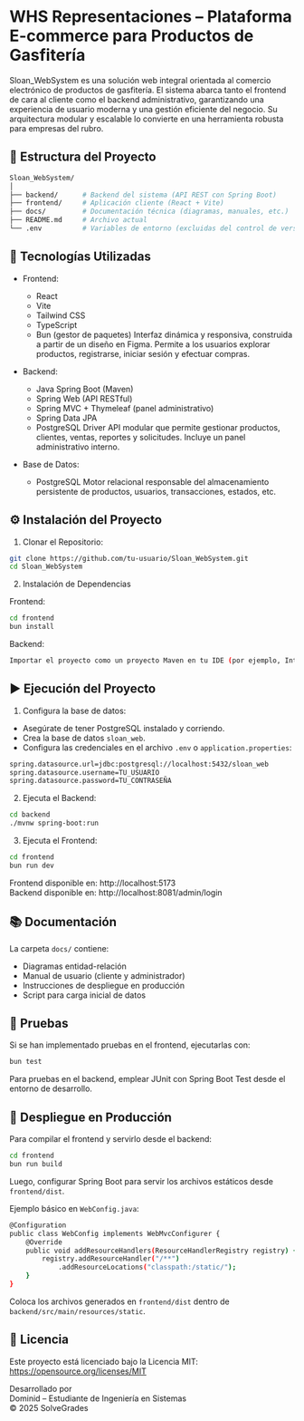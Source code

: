 WHS Representaciones – Plataforma E-commerce para Productos de Gasfitería
===================================================================

Sloan_WebSystem es una solución web integral orientada al comercio electrónico de productos de gasfitería. El sistema abarca tanto el frontend de cara al cliente como el backend administrativo, garantizando una experiencia de usuario moderna y una gestión eficiente del negocio. Su arquitectura modular y escalable lo convierte en una herramienta robusta para empresas del rubro.

📁 Estructura del Proyecto
--------------------------
```bash
Sloan_WebSystem/
│
├── backend/      # Backend del sistema (API REST con Spring Boot)
├── frontend/     # Aplicación cliente (React + Vite)
├── docs/         # Documentación técnica (diagramas, manuales, etc.)
├── README.md     # Archivo actual
└── .env          # Variables de entorno (excluidas del control de versiones)
 ```
🔧 Tecnologías Utilizadas
--------------------------
- Frontend:
  - React
  - Vite
  - Tailwind CSS
  - TypeScript
  - Bun (gestor de paquetes)
  Interfaz dinámica y responsiva, construida a partir de un diseño en Figma. Permite a los usuarios explorar productos, registrarse, iniciar sesión y efectuar compras.

- Backend:
  - Java Spring Boot (Maven)
  - Spring Web (API RESTful)
  - Spring MVC + Thymeleaf (panel administrativo) 
  - Spring Data JPA
  - PostgreSQL Driver
  API modular que permite gestionar productos, clientes, ventas, reportes y solicitudes. Incluye un panel administrativo interno.

- Base de Datos:
  - PostgreSQL
  Motor relacional responsable del almacenamiento persistente de productos, usuarios, transacciones, estados, etc.

⚙️ Instalación del Proyecto
---------------------------
1. Clonar el Repositorio:
```bash 
git clone https://github.com/tu-usuario/Sloan_WebSystem.git
cd Sloan_WebSystem
```
2. Instalación de Dependencias

Frontend:
```bash 
cd frontend
bun install
```
Backend:
```bash 
Importar el proyecto como un proyecto Maven en tu IDE (por ejemplo, IntelliJ o Eclipse) y construirlo.
```

▶️ Ejecución del Proyecto
-------------------------
1. Configura la base de datos:

- Asegúrate de tener PostgreSQL instalado y corriendo.
- Crea la base de datos `sloan_web`.
- Configura las credenciales en el archivo `.env` o `application.properties`:
 
```bash 
spring.datasource.url=jdbc:postgresql://localhost:5432/sloan_web  
spring.datasource.username=TU_USUARIO  
spring.datasource.password=TU_CONTRASEÑA  
```

2. Ejecuta el Backend:
   
```bash 
cd backend  
./mvnw spring-boot:run

 ```
3. Ejecuta el Frontend:
   
```bash 
cd frontend  
bun run dev
```
Frontend disponible en: http://localhost:5173  
Backend disponible en: http://localhost:8081/admin/login

📚 Documentación
----------------
La carpeta `docs/` contiene:

- Diagramas entidad-relación
- Manual de usuario (cliente y administrador)
- Instrucciones de despliegue en producción
- Script para carga inicial de datos

🧪 Pruebas
----------
Si se han implementado pruebas en el frontend, ejecutarlas con:
```bash 
bun test
```
Para pruebas en el backend, emplear JUnit con Spring Boot Test desde el entorno de desarrollo.

🚀 Despliegue en Producción
---------------------------
Para compilar el frontend y servirlo desde el backend:
```bash 
cd frontend  
bun run build
```
Luego, configurar Spring Boot para servir los archivos estáticos desde `frontend/dist`.

Ejemplo básico en `WebConfig.java`:
```bash
@Configuration  
public class WebConfig implements WebMvcConfigurer {  
    @Override  
    public void addResourceHandlers(ResourceHandlerRegistry registry) {  
        registry.addResourceHandler("/**")  
            .addResourceLocations("classpath:/static/");  
    }  
}
```
Coloca los archivos generados en `frontend/dist` dentro de `backend/src/main/resources/static`.

📌 Licencia
-----------
Este proyecto está licenciado bajo la Licencia MIT: https://opensource.org/licenses/MIT

Desarrollado por  
Dominid – Estudiante de Ingeniería en Sistemas  
© 2025 SolveGrades
